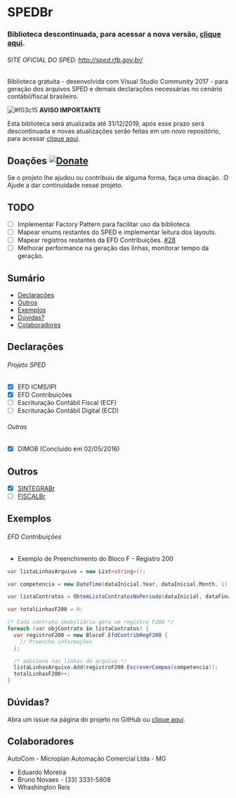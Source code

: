 # SPEDBr

### Biblioteca descontinuada, para acessar a nova versão, [clique aqui](https://github.com/osamueloliveira/FiscalBr.NET).

###### SITE OFICIAL DO SPED: http://sped.rfb.gov.br/
Biblioteca gratuita  - desenvolvida com Visual Studio Community 2017 - para geração dos arquivos SPED e demais declarações necessárias no cenário contábil/fiscal brasileiro.

![#f03c15](https://placehold.it/15/f03c15/000000?text=+) <b>AVISO IMPORTANTE</b>

Esta biblioteca será atualizada até 31/12/2019, após esse prazo será descontinuada e novas atualizações serão feitas em um novo repositório, para acessar [clique aqui](https://github.com/samuelrochaoliveira/FiscalBr.NET).

## Doações [![Donate](https://img.shields.io/badge/Doações-Doare-ff69b4.svg)](http://doa.re/k3jpt)

Se o projeto lhe ajudou ou contribuiu de alguma forma, faça uma doação. :D Ajude a dar continuidade nesse projeto.

## TODO

- [ ] Implementar Factory Pattern para facilitar uso da biblioteca.
- [ ] Mapear enums restantes do SPED e implementar leitura dos layouts.
- [ ] Mapear registros restantes da EFD Contribuições. [#28](https://github.com/samuelrochaoliveira/SPEDBr/issues/28)
- [ ] Melhorar performance na geração das linhas, monitorar tempo da geração.

## Sumário

- [Declarações](#declaracoes)
- [Outros](#outros)
- [Exemplos](#exemplos)
- [Dúvidas?](#dúvidas)
- [Colaboradores](#colaboradores)

## Declarações

###### Projeto SPED

- [x] EFD ICMS/IPI
- [x] EFD Contribuições
- [ ] Escrituração Contábil Fiscal (ECF)
- [ ] Escrituração Contábil Digital (ECD)

###### Outras

- [x] DIMOB (Concluído em 02/05/2016)

## Outros
- [x] [SINTEGRABr](https://github.com/samuelroliveira/SINTEGRABr)
- [ ] [FISCALBr](https://github.com/samuelroliveira/FiscalBr)

## Exemplos

###### EFD Contribuições

- Exemplo de Preenchimento do Bloco F - Registro 200

```cs
var listaLinhasArquivo = new List<string>();

var competencia = new DateTime(dataInicial.Year, dataInicial.Month, 1);

var listaContratos = ObtemListaContratosNoPeriodo(dataInicial, dataFinal);

var totalLinhasF200 = 0;

/* Cada contrato imobiliário gera um registro F200 */
foreach (var objContrato in listaContratos) {
  var registroF200 = new BlocoF.EfdContribRegF200 {
    // Preenche informações
  };

  /* adiciona nas linhas do arquivo */
  listaLinhasArquivo.Add(registroF200.EscreverCampos(competencia));
  totalLinhasF200++;
}
```

## Dúvidas?

Abra um issue na página do projeto no GitHub ou [clique aqui](https://github.com/samuelroliveira/SPEDBr/issues).

## Colaboradores

AutoCom - Microplan Automação Comercial Ltda - MG
- Eduardo Moreira
- Bruno Novaes - (33) 3331-5808
- Whashington Reis
